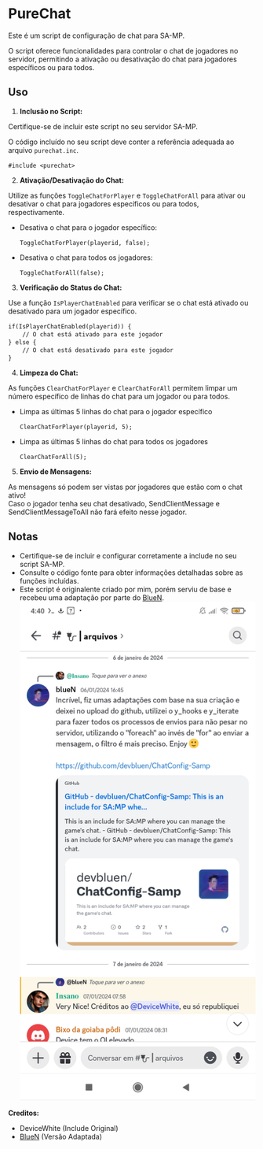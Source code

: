 # PureChat

Este é um script de configuração de chat para SA-MP.

O script oferece funcionalidades para controlar o chat de jogadores no servidor, permitindo a ativação ou desativação do chat para jogadores específicos ou para todos.

## Uso

1. **Inclusão no Script:**

Certifique-se de incluir este script no seu servidor SA-MP.

O código incluído no seu script deve conter a referência adequada ao arquivo `purechat.inc`.

```pawn
#include <purechat>
```

2. **Ativação/Desativação do Chat:**

Utilize as funções `ToggleChatForPlayer` e `ToggleChatForAll` para ativar ou desativar o chat para jogadores específicos ou para todos, respectivamente.

- Desativa o chat para o jogador específico:
  ```pawn
  ToggleChatForPlayer(playerid, false);
  ```

- Desativa o chat para todos os jogadores:
  ```pawn
  ToggleChatForAll(false);
  ```

3. **Verificação do Status do Chat:**

Use a função `IsPlayerChatEnabled` para verificar se o chat está ativado ou desativado para um jogador específico.

```pawn
if(IsPlayerChatEnabled(playerid)) {
    // O chat está ativado para este jogador
} else {
    // O chat está desativado para este jogador
}
```

4. **Limpeza do Chat:**

As funções `ClearChatForPlayer` e `ClearChatForAll` permitem limpar um número específico de linhas do chat para um jogador ou para todos.

- Limpa as últimas 5 linhas do chat para o jogador específico
  ```pawn
  ClearChatForPlayer(playerid, 5);
  ```

- Limpa as últimas 5 linhas do chat para todos os jogadores
  ```pawn
  ClearChatForAll(5);
  ```

5. **Envio de Mensagens:**

As mensagens só podem ser vistas por jogadores que estão com o chat ativo!<br />
Caso o jogador tenha seu chat desativado, SendClientMessage e SendClientMessageToAll não fará efeito nesse jogador.

## Notas

- Certifique-se de incluir e configurar corretamente a include no seu script SA-MP.
- Consulte o código fonte para obter informações detalhadas sobre as funções incluídas.
- Este script é originalente criado por mim, porém serviu de base e recebeu uma adaptação por parte do [BlueN](https://github.com/devbluen/ChatConfig-Samp).
  ![Pawn Express Screenshots](https://raw.githubusercontent.com/devicewhite/PureChat/DeviceWhite/Screenshot_2024-01-21-04-40-03-227_com.discord.jpg)


**Creditos:**
- DeviceWhite (Include Original)
- [BlueN](https://github.com/devbluen) (Versão Adaptada)